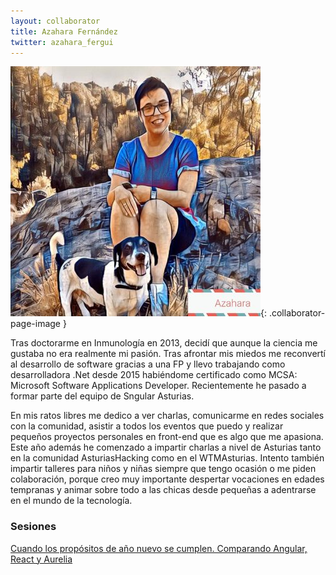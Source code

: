 ```yaml
---
layout: collaborator
title: Azahara Fernández
twitter: azahara_fergui
---
```

![Azahara Fernández](/img/colaboradores/azahara.jpg){: .collaborator-page-image }

Tras doctorarme en Inmunología en 2013, decidí que aunque la ciencia me gustaba no era realmente mi pasión. Tras afrontar mis miedos me reconvertí al desarrollo de software gracias a una FP y llevo trabajando como desarrolladora .Net desde 2015 habiéndome certificado como MCSA: Microsoft Software Applications Developer. Recientemente he pasado a formar parte del equipo de Sngular Asturias.

En mis ratos libres me dedico a ver charlas, comunicarme en redes sociales con la comunidad, asistir a todos los eventos que puedo y realizar pequeños proyectos personales en front-end que es algo que me apasiona. Este año además he comenzado a impartir charlas a nivel de Asturias tanto en la comunidad AsturiasHacking como en el WTMAsturias. Intento también impartir talleres para niños y niñas siempre que tengo ocasión o me piden colaboración, porque creo muy importante despertar vocaciones en edades tempranas y animar sobre todo a las chicas desde pequeñas a adentrarse en el mundo de la tecnología.

### Sesiones

[Cuando los propósitos de año nuevo se cumplen. Comparando Angular, React y Aurelia](/proxima-sesion)
